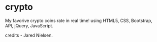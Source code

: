 # crypto
My favorive crypto coins rate in real time!
using HTML5, CSS, Bootstrap, API, jQuery, JavaScript.

credits - Jared Nielsen.
